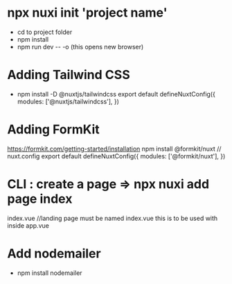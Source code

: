 # npx nuxi init 'project name'
- cd to project folder
- npm install
- npm run dev -- -o (this opens new browser)

# Adding Tailwind CSS 
- npm install -D @nuxtjs/tailwindcss
    export default defineNuxtConfig({
        modules: ['@nuxtjs/tailwindcss'],
    })

# Adding FormKit 
https://formkit.com/getting-started/installation
npm install @formkit/nuxt
// nuxt.config
    export default defineNuxtConfig({
    modules: ['@formkit/nuxt'],
    })

# CLI :  create a page => npx nuxi add page index
index.vue  //landing page must be named index.vue
this is to be used with <code><NuxtPage/></code> inside app.vue

# Add nodemailer
- npm install nodemailer
